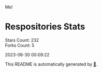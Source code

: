 Me!

# Respositories Stats
Stars Count: 232  
Forks Count: 5

2023-06-30 00:09:22  

This README is automatically generated by [🐰](https://github.com/rnitta/rnitta).
